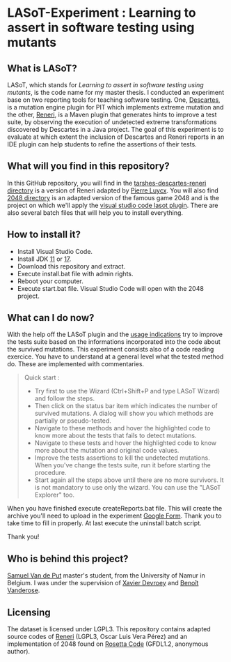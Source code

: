 # LASoT-Experiment : Learning to assert in software testing using mutants

## What is LASoT?

LASoT, which stands for *Learning to assert in software testing using mutants*, is the code name for my master thesis. I conducted an experiment base on two reporting tools for teaching software testing. One, [Descartes](https://github.com/STAMP-project/pitest-descartes), is a mutation engine plugin for PIT which implements extreme mutation and the other, [Reneri](https://github.com/STAMP-project/descartes-reneri), is a Maven plugin that generates hints to improve a test suite, by observing the execution of undetected extreme transformations discovered by Descartes in a Java project.  The goal of this experiment is to evaluate at which extent the inclusion of Descartes and Reneri reports in an IDE plugin can help students to refine the assertions of their tests. 

## What will you find in this repository?

In this GitHub repository, you will find in the [tarshes-descartes-reneri directory](./tarshes-descartes-reneri/) is a version of Reneri adapted by [Pierre Luycx](https://snail.info.unamur.be/author/pierre-luycx/).  You will also find [2048 directory](./2048) is an adapted version of the famous game 2048 and is the project on which we'll apply the [visual studio code lasot plugin](./tools/lasot-0.0.1.vsix).  There are also several batch files that will help you to install everything.

## How to install it?
- Install Visual Studio Code.
- Install JDK [11](https://adoptium.net/temurin/archive?version=11) or [17](https://adoptium.net/).
- Download this repository and extract.
- Execute install.bat file with admin rights.
- Reboot your computer.
- Execute start.bat file. Visual Studio Code will open with the 2048 project.

## What can I do now?

With the help off the LASoT plugin and the [usage indications](https://github.com/SamuelVandePut/LASoT) try to improve the tests suite based on the informations incorporated into the code about the survived mutations.  This experiment consists also of a code reading exercice.  You have to understand at a general level what the tested method do.  These are implemented with commentaries.


> Quick start :
> - Try first to use the Wizard (Ctrl+Shift+P and type LASoT Wizard) and follow the steps. 
> - Then click on the status bar item which indicates the number of survived mutations.  A dialog will show you which methods are partially or pseudo-tested.
> - Navigate to these methods and hover the highlighted code to know more about the tests that fails to detect mutations.
> - Navigate to these tests and hover the highlighted code to know more about the mutation and original code values.
> - Improve the tests assertions to kill the undetected mutations. When you've change the tests suite, run it before starting the procedure.
> - Start again all the steps above until there are no more survivors. It is not mandatory to use only the wizard.  You can use the "LASoT Explorer" too.

When you have finished execute createReports.bat file.  This will create the archive you'll need to upload in the experiment [Google Form](https://docs.google.com/forms/d/e/1FAIpQLSfq9ZMw2bA00CK0hqz_ESFfbqTh4icy1YlXbLNdMPem2ewW5A/viewform?usp=sf_link).  Thank you to take time to fill in properly.  At last execute the uninstall batch script.  

Thank you!

## Who is behind this project?

[Samuel Van de Put](https://github.com/SamuelVandePut) master's student, from the University of Namur in Belgium. I was under the supervision of [Xavier Devroey](https://snail.info.unamur.be/author/xavier-devroey/) and [Benoît Vanderose](https://snail.info.unamur.be/author/benoit-vanderose/).

## Licensing

The dataset is licensed under LGPL3. This repository contains adapted source codes of [Reneri](https://github.com/STAMP-project/descartes-reneri) (LGPL3, Oscar Luis Vera Pérez) and an implementation of 2048 found on [Rosetta Code](https://www.rosettacode.org/wiki/2048#Java) (GFDL1.2, anonymous author).
